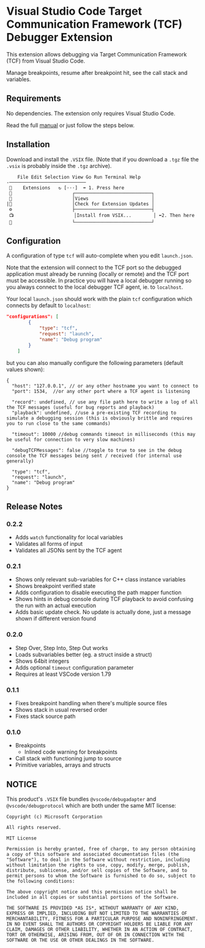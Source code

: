 # Visual Studio Code Target Communication Framework (TCF) Debugger Extension

This extension allows debugging via Target Communication Framework (TCF) from Visual Studio Code.

Manage breakpoints, resume after breakpoint hit, see the call stack and variables.

## Requirements

No dependencies. The extension only requires Visual Studio Code.

Read the full [manual](./docs/manual.md) or just follow the steps below.

## Installation

Download and install the `.VSIX` file. (Note that if you download a `.tgz` file the
`.vsix` is probably inside the `.tgz` archive).

```
    File Edit Selection View Go Run Terminal Help
-────────────────────────────
 📃    Extensions   ↻ [···]  ⬅️ 1. Press here
 🔎                      ┌────────────────────────────┐
 🐞                      │Views                       │
|🧩                      │Check for Extension Updates │
 ⚙️                      ├────────────────────────────┤
 📺                      │Install from VSIX...        │ ⬅️2. Then here
 🏁                      └────────────────────────────┘

```

## Configuration

A configuration of type `tcf` will auto-complete when you edit `launch.json`.

Note that the extension will connect to the TCF port so the debugged application must already be running (locally or remote) and the TCF port must be accessible. In practice you will have a local debugger running so you always connect to the local debugger TCF agent,
ie. to `localhost`.

Your local `launch.json` should work with the plain `tcf` configuration which connects by default to `localhost`:

```JSON
"configurations": [
        {
            "type": "tcf",
            "request": "launch",
            "name": "Debug program"
        }
    ]
```

but you can also manually configure the following parameters (default values shown):


```
{
  "host": "127.0.0.1", // or any other hostname you want to connect to
  "port": 1534,  //or any other port where a TCF agent is listening

  "record": undefined, // use any file path here to write a log of all the TCF messages (useful for bug reports and playback)
  "playback": undefined, //use a pre-existing TCF recording to simulate a debugging session (this is obviously brittle and requires you to run close to the same commands)

  "timeout": 10000 //debug commands timeout in milliseconds (this may be useful for connection to very slow machines)

  "debugTCFMessages": false //toggle to true to see in the debug console the TCF messages being sent / received (for internal use generally)

  "type": "tcf",
  "request": "launch",
  "name": "Debug program"
}
```

## Release Notes

### 0.2.2

* Adds `watch` functionality for local variables
* Validates all forms of input
* Validates all JSONs sent by the TCF agent

### 0.2.1

* Shows only relevant sub-variables for C++ class instance variables
* Shows breakpoint verified state
* Adds configuration to disable executing the path mapper function
* Shows hints in debug console during TCF playback to avoid confusing the run with an actual execution
* Adds basic update check. No update is actually done, just a message shown if different version found

### 0.2.0

* Step Over, Step Into, Step Out works
* Loads subvariables better (eg. a struct inside a struct)
* Shows 64bit integers
* Adds optional `timeout` configuration parameter
* Requires at least VSCode version 1.79

### 0.1.1

* Fixes breakpoint handling when there's multiple source files
* Shows stack in usual reversed order
* Fixes stack source path

### 0.1.0

* Breakpoints
  - Inlined code warning for breakpoints
* Call stack with functioning jump to source
* Primitive variables, arrays and structs


## NOTICE

This product's `.VSIX` file bundles `@vscode/debugadapter` and `@vscode/debugprotocol` which are both under the same MIT license:

```
Copyright (c) Microsoft Corporation

All rights reserved. 

MIT License

Permission is hereby granted, free of charge, to any person obtaining a copy of this software and associated documentation files (the "Software"), to deal in the Software without restriction, including without limitation the rights to use, copy, modify, merge, publish, distribute, sublicense, and/or sell copies of the Software, and to permit persons to whom the Software is furnished to do so, subject to the following conditions:

The above copyright notice and this permission notice shall be included in all copies or substantial portions of the Software.

THE SOFTWARE IS PROVIDED *AS IS*, WITHOUT WARRANTY OF ANY KIND, EXPRESS OR IMPLIED, INCLUDING BUT NOT LIMITED TO THE WARRANTIES OF MERCHANTABILITY, FITNESS FOR A PARTICULAR PURPOSE AND NONINFRINGEMENT. IN NO EVENT SHALL THE AUTHORS OR COPYRIGHT HOLDERS BE LIABLE FOR ANY CLAIM, DAMAGES OR OTHER LIABILITY, WHETHER IN AN ACTION OF CONTRACT, TORT OR OTHERWISE, ARISING FROM, OUT OF OR IN CONNECTION WITH THE SOFTWARE OR THE USE OR OTHER DEALINGS IN THE SOFTWARE.

```

